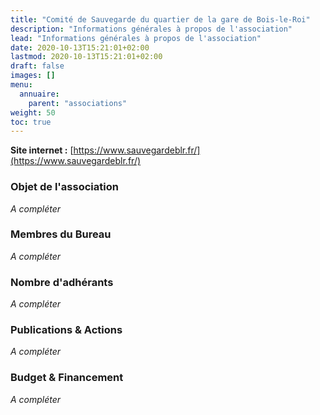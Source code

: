 ```yaml
---
title: "Comité de Sauvegarde du quartier de la gare de Bois-le-Roi"
description: "Informations générales à propos de l'association"
lead: "Informations générales à propos de l'association"
date: 2020-10-13T15:21:01+02:00
lastmod: 2020-10-13T15:21:01+02:00
draft: false
images: []
menu:
  annuaire:
    parent: "associations"
weight: 50
toc: true
---
```


**Site internet :** [https://www.sauvegardeblr.fr/](https://www.sauvegardeblr.fr/) 

### Objet de l'association
*A compléter*

### Membres du Bureau 
*A compléter*

### Nombre d'adhérants 
*A compléter*

### Publications & Actions
*A compléter*

### Budget & Financement
*A compléter*
